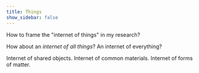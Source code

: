 ```yaml
---
title: Things
show_sidebar: false
---
```


How to frame the "internet of things" in my research? 

How about an *internet of all things*? An internet of everything?

Internet of shared objects. Internet of common materials. Internet of forms of matter.